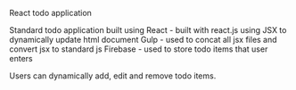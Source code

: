 React todo application

Standard todo application built using 
	React - built with react.js using JSX to dynamically update html document
	Gulp - used to concat all jsx files and convert jsx to standard js
	Firebase - used to store todo items that user enters 

Users can dynamically add, edit and remove todo items.

